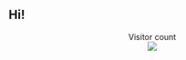 <h2 align-"center">Hi!</h2>

<p align="center"> 
  Visitor count<br>
  <img src="https://profile-counter.glitch.me/Arzoka/count.svg" />
</p>
